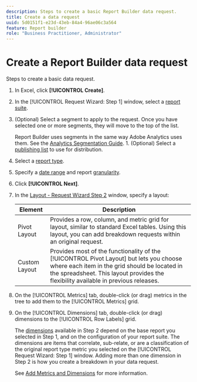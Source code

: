 ```yaml
---
description: Steps to create a basic Report Builder data request.
title: Create a data request
uuid: 5d0151f1-e23d-43eb-84a4-96ae06c3a564
feature: Report builder
role: "Business Practitioner, Administrator"
---
```


# Create a Report Builder data request

Steps to create a basic data request.

1. In Excel, click **[!UICONTROL Create]**.
1. In the [!UICONTROL Request Wizard: Step 1] window, select a [report suite](/help/analyze/report-builder/data-requests/selecting-report-suites/t-select-report-suites.md).
1. (Optional) Select a segment to apply to the request. Once you have selected one or more segments, they will move to the top of the list.

   Report Builder uses segments in the same way Adobe Analytics uses them. See the [Analytics Segmentation Guide](https://docs.adobe.com/content/help/en/analytics/components/segmentation/seg-home.html). 1. (Optional) Select a [publishing list](/help/analyze/report-builder/data-requests/allow-publishing-list-overrides.md) to use for distribution.
1. Select a [report type](/help/analyze/report-builder/data-requests/c-report-types/select-report-types.md).
1. Specify a [date range](/help/analyze/report-builder/data-requests/configuring-report-dates/custom-calendar.md) and report [granularity](/help/analyze/report-builder/data-requests/configuring-report-dates/granularity.md).
1. Click **[!UICONTROL Next]**.
1. In the [Layout - Request Wizard Step 2](/help/analyze/report-builder/layout/layout.md) window, specify a layout:

   |  Element  | Description  |
   |---|---|
   |  Pivot Layout  | Provides a row, column, and metric grid for layout, similar to standard Excel tables. Using this layout, you can add breakdown requests within an original request.  |
   |  Custom Layout  | Provides most of the functionality of the [!UICONTROL Pivot Layout] but lets you choose where each item in the grid should be located in the spreadsheet. This layout provides the flexibility available in previous releases.  |

1. On the [!UICONTROL Metrics] tab, double-click (or drag) metrics in the tree to add them to the [!UICONTROL Metrics] grid.
1. On the [!UICONTROL Dimensions] tab, double-click (or drag) dimensions to the [!UICONTROL Row Labels] grid.

   The [dimensions](https://docs.adobe.com/content/help/en/analytics/analyze/report-builder/layout/filter-dimenson/filter-dimensions.html) available in Step 2 depend on the base report you selected in Step 1, and on the configuration of your report suite. The dimensions are items that correlate, sub-relate, or are a classification of the original report type metric you selected on the [!UICONTROL Request Wizard: Step 1] window. Adding more than one dimension in Step 2 is how you create a breakdown in your data request.

   See [Add Metrics and Dimensions](/help/analyze/report-builder/layout/c-metrics-dimensions/t-add-metrics-and-dimensions.md) for more information.
